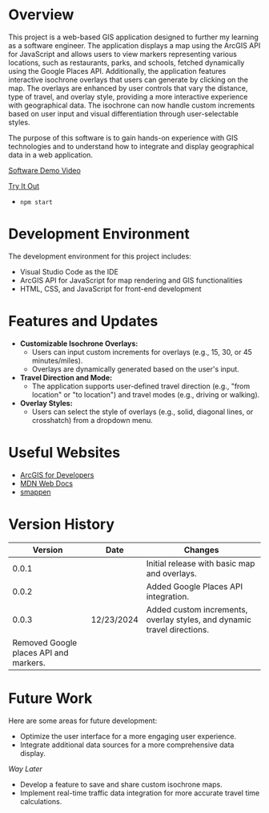# Overview

This project is a web-based GIS application designed to further my learning as a software engineer. The application displays a map using the ArcGIS API for JavaScript and allows users to view markers representing various locations, such as restaurants, parks, and schools, fetched dynamically using the Google Places API. Additionally, the application features interactive isochrone overlays that users can generate by clicking on the map. The overlays are enhanced by user controls that vary the distance, type of travel, and overlay style, providing a more interactive experience with geographical data. The isochrone can now handle custom increments based on user input and visual differentiation through user-selectable styles.

The purpose of this software is to gain hands-on experience with GIS technologies and to understand how to integrate and display geographical data in a web application.

[Software Demo Video](https://youtu.be/BHdvXoBKUr4)

[Try It Out](https://sowbyspencer.github.io/GIS/public/)

- `npm start`

# Development Environment

The development environment for this project includes:

- Visual Studio Code as the IDE
- ArcGIS API for JavaScript for map rendering and GIS functionalities
- HTML, CSS, and JavaScript for front-end development

# Features and Updates

- **Customizable Isochrone Overlays:**
  - Users can input custom increments for overlays (e.g., 15, 30, or 45 minutes/miles).
  - Overlays are dynamically generated based on the user's input.
- **Travel Direction and Mode:**
  - The application supports user-defined travel direction (e.g., "from location" or "to location") and travel modes (e.g., driving or walking).
- **Overlay Styles:**
  - Users can select the style of overlays (e.g., solid, diagonal lines, or crosshatch) from a dropdown menu.

# Useful Websites

- [ArcGIS for Developers](https://developers.arcgis.com/)
- [MDN Web Docs](https://developer.mozilla.org/en-US/)
- [smappen](https://www.smappen.com/documentation/draw-an-isochrone/)

# Version History

| Version                                | Date       | Changes                                                                 |
| -------------------------------------- | ---------- | ----------------------------------------------------------------------- |
| 0.0.1                                  |            | Initial release with basic map and overlays.                            |
| 0.0.2                                  |            | Added Google Places API integration.                                    |
| 0.0.3                                  | 12/23/2024 | Added custom increments, overlay styles, and dynamic travel directions. |
| Removed Google places API and markers. |

# Future Work

Here are some areas for future development:

- Optimize the user interface for a more engaging user experience.
- Integrate additional data sources for a more comprehensive data display.

_Way Later_

- Develop a feature to save and share custom isochrone maps.
- Implement real-time traffic data integration for more accurate travel time calculations.
